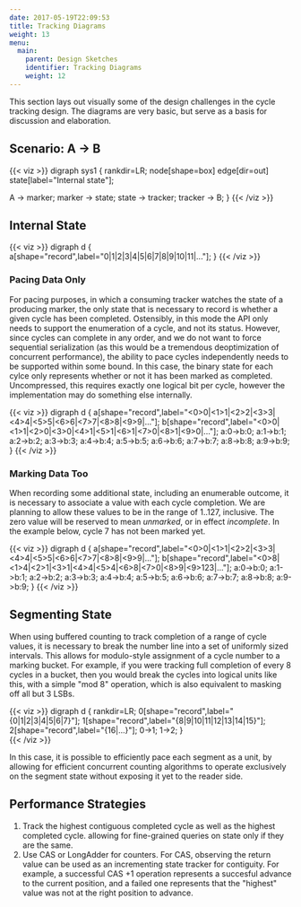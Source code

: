 ```yaml
---
date: 2017-05-19T22:09:53
title: Tracking Diagrams
weight: 13
menu:
  main:
    parent: Design Sketches
    identifier: Tracking Diagrams
    weight: 12
---
```


This section lays out visually some of the design challenges in the cycle
tracking design. The diagrams are very basic, but serve as a basis for
discussion and elaboration.

## Scenario: A -> B

{{< viz >}}
digraph sys1 {
 rankdir=LR;
 node[shape=box]
 edge[dir=out]
 state[label="Internal state"];
 
 A -> marker;
 marker -> state;
 state -> tracker;
 tracker -> B;
}
{{< /viz >}}

## Internal State

{{< viz >}}
digraph d {
a[shape="record",label="0|1|2|3|4|5|6|7|8|9|10|11|..."];
}
{{< /viz >}}


### Pacing Data Only

For pacing purposes, in which a consuming tracker watches the state of a
producing marker, the only state that is necessary to record is whether a given
cycle has been completed. Ostensibly, in this mode the API only needs to support
the enumeration of a cycle, and not its status. However, since cycles can
complete in any order, and we do not want to force sequential serialization (as this
would be a tremendous deoptimization of concurrent performance), the ability
to pace cycles independently needs to be supported within some bound.
In this case, the binary state for each cylce only represents whether or not
it has been marked as completed. Uncompressed, this requires exactly one logical
bit per cycle, however the implementation may do something else internally.

{{< viz >}}
digraph d {
a[shape="record",label="<0>0|<1>1|<2>2|<3>3|<4>4|<5>5|<6>6|<7>7|<8>8|<9>9|..."];
b[shape="record",label="<0>0|<1>1|<2>0|<3>0|<4>1|<5>1|<6>1|<7>0|<8>1|<9>0|..."];
a:0->b:0; a:1->b:1; a:2->b:2; a:3->b:3; 
a:4->b:4; a:5->b:5; a:6->b:6; a:7->b:7;
a:8->b:8; a:9->b:9;
}
{{< /viz >}}

### Marking Data Too

When recording some additional state, including an enumerable outcome, it is necessary
to associate a value with each cycle completion. We are planning to allow these values
to be in the range of 1..127, inclusive. The zero value will be reserved to mean
*unmarked*, or in effect *incomplete*. In the example below, cycle 7 has not been marked
yet.

{{< viz >}}
digraph d {
a[shape="record",label="<0>0|<1>1|<2>2|<3>3|<4>4|<5>5|<6>6|<7>7|<8>8|<9>9|..."];
b[shape="record",label="<0>8|<1>4|<2>1|<3>1|<4>4|<5>4|<6>8|<7>0|<8>9|<9>123|..."];
a:0->b:0; a:1->b:1; a:2->b:2; a:3->b:3; 
a:4->b:4; a:5->b:5; a:6->b:6; a:7->b:7;
a:8->b:8; a:9->b:9;
}
{{< /viz >}}


## Segmenting State

When using buffered counting to track completion of a range of cycle values, it
is necessary to break the number line into a set of uniformly sized intervals.
This allows for modulo-style assignment of a cycle number to a marking bucket.
For example, if you were tracking full completion of every 8 cycles in a bucket,
then you would break the cycles into logical units like this, with a simple "mod 8" operation,
which is also equivalent to masking off all but 3 LSBs.

{{< viz >}}
digraph d {
rankdir=LR;
0[shape="record",label="{0|1|2|3|4|5|6|7}"];
1[shape="record",label="{8|9|10|11|12|13|14|15}"];
2[shape="record",label="{16|...}"];
0->1;
1->2;
}   
{{< /viz >}}

In this case, it is possible to efficiently pace each segment as a unit, by allowing for
efficient concurrent counting algorithms to operate exclusively on the segment state
without exposing it yet to the reader side.

## Performance Strategies

1. Track the highest contiguous completed cycle as well as the highest completed cycle.
   allowing for fine-grained queries on state only if they are the same.
2. Use CAS or LongAdder for counters. For CAS, observing the return value can be used as
   an incrementing state tracker for contiguity. For example, a successful CAS +1 operation
   represents a succesful advance to the current position, and a failed one represents
   that the "highest" value was not at the right position to advance.
   